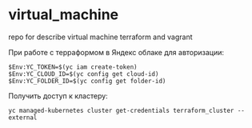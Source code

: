 # virtual_machine

repo for describe virtual machine terraform and vagrant

При работе с терраформом в Яндекс облаке для авторизации:
```
$Env:YC_TOKEN=$(yc iam create-token)
$Env:YC_CLOUD_ID=$(yc config get cloud-id)
$Env:YC_FOLDER_ID=$(yc config get folder-id)
```

Получить доступ к кластеру:
```
yc managed-kubernetes cluster get-credentials terraform_cluster --external
```
